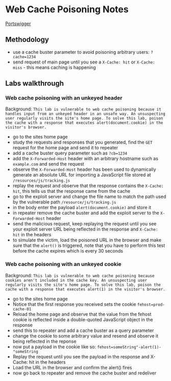 # Web Cache Poisoning Notes

[Portswigger](https://portswigger.net/web-security/web-cache-poisoning)

## Methodology

- use a cache buster parameter to avoid poisoning arbitrary users: `?cache=1234`
- send request of main page until you see a `X-Cache: hit` or `X-Cache: miss` - this means caching is happening

## Labs walkthrough

### Web cache poisoning with an unkeyed header

Background: 
```This lab is vulnerable to web cache poisoning because it handles input from an unkeyed header in an unsafe way. An unsuspecting user regularly visits the site's home page. To solve this lab, poison the cache with a response that executes alert(document.cookie) in the visitor's browser. ```

- go to the sites home page
- study the requests and responses that you generated, find the `GET` request for the home page and send it to repeater
- add a cache buster query parameter such as `?cb=1234`
- add the `X-Forwarded-Host` header with an arbitrary hostname such as `example.com` and send the request
- observe the `X-Forwarded-Host` header has been used to dynamically generate an absolute URL for importing a JavaScript file stored at `/resources/js/tracking.js`
- replay the request and observe that the response contains the `X-Cache: hit`, this tells us that the response came from the cache
- go to the exploit server and change the file name to match the path used by the vulnerable path `/resource/js/tracking.js`
- in the body enter the payload `alert(document.cookie)` and store it
- in repeater remove the cache buster and add the exploit server to the `X-Forwarded-Host` header
- send the malicious request, keep replaying the request until you see your exploit server URL being reflected in the response and `X-Cache: hit` in the headers
- to simulate the victim, load the poisoned URL in the browser and make sure that the `alert()` is triggered, note that you have to perform this test before the cache expires which is every 30 seconds

### Web cache poisoning with an unkeyed cookie

Background: 
```This lab is vulnerable to web cache poisoning because cookies aren't included in the cache key. An unsuspecting user regularly visits the site's home page. To solve this lab, poison the cache with a response that executes alert(1) in the visitor's browser.```

- go to the sites home page
- Notice that the first response you received sets the cookie `fehost=prod-cache-01`
- Reload the home page and observe that the value from the fehost cookie is reflected inside a double-quoted JavaScript object in the response
- send this to repeater and add a cache buster as a query parameter
- change the cookie to some arbitrary value and resend and observe it being reflected in the reponse
- now put a payload in the cookie like so: `fehost=someString"-alert(1)-"someString`
- Replay the request until you see the payload in the response and X-Cache: hit in the headers
- Load the URL in the browser and confirm the alert() fires
- now go back to repeater and remove the cache buster and redeliver

### 




